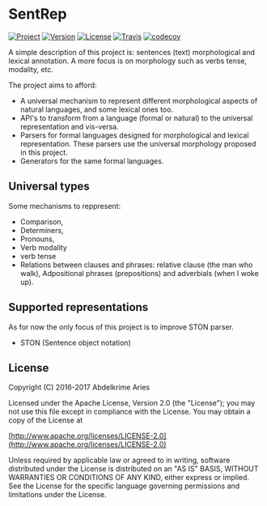 # SentRep

[![Project](https://img.shields.io/badge/Project-SentRep-4B0082.svg?style=plastic)](https://github.com/kariminf/SentRep)
[![Version](https://img.shields.io/badge/Version-1.0.0-4B0082.svg?style=plastic)](https://github.com/kariminf/SentRep/releases)
[![License](https://img.shields.io/badge/License-Apache_2-4B0082.svg?style=plastic)](http://www.apache.org/licenses/LICENSE-2.0)
[![Travis](https://img.shields.io/travis/kariminf/SentRep.svg?style=plastic)](https://travis-ci.org/kariminf/SentRep)
[![codecov](https://img.shields.io/codecov/c/github/kariminf/SentRep.svg?style=plastic)](https://codecov.io/gh/kariminf/SentRep)

A simple description of this project is: sentences (text) morphological and lexical annotation.
A more focus is on morphology such as verbs tense, modality, etc.

The project aims to afford:
* A universal mechanism to represent different morphological aspects of natural languages, and some lexical ones too.
* API's to transform from a language (formal or natural) to the universal representation and vis-versa.
* Parsers for formal languages designed for morphological and lexical representation.
These parsers use the universal morphology proposed in this project.
* Generators for the same formal languages.

## Universal types

Some mechanisms to reppresent:
* Comparison,
* Determiners,
* Pronouns,
* Verb modality
* verb tense
* Relations between clauses and phrases: relative clause (the man who walk), Adpositional phrases (prepositions) and adverbials (when I woke up).

## Supported representations

As for now the only focus of this project is to improve STON parser.
* STON (Sentence object notation)

## License

Copyright (C) 2016-2017 Abdelkrime Aries

Licensed under the Apache License, Version 2.0 (the "License");
you may not use this file except in compliance with the License.
You may obtain a copy of the License at

[http://www.apache.org/licenses/LICENSE-2.0](http://www.apache.org/licenses/LICENSE-2.0)

Unless required by applicable law or agreed to in writing, software
distributed under the License is distributed on an "AS IS" BASIS,
WITHOUT WARRANTIES OR CONDITIONS OF ANY KIND, either express or implied.
See the License for the specific language governing permissions and
limitations under the License.
